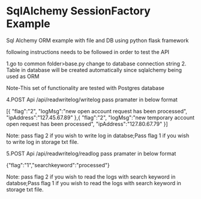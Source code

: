 # SqlAlchemy SessionFactory Example
 Sql Alchemy ORM example with file and DB using python flask framework
 
 following instructions needs to be followed in order to test the API
 
1.go to common folder>base.py change to database connection string
2. Table in database will be created automatically since sqlalchemy being used as ORM

Note-This set of functionality are tested with Postgres database


4.POST Api /api/readwritelog/writelog pass pramater in below format

[{
"flag":"2",
"logMsg":"new open account request has been processed",
"ipAddress":"127.45.67.89"
},{
"flag":"2",
"logMsg":"new temporary account open request has been processed",
"ipAddress":"127.80.67.79"
}]

Note: pass flag 2 if you wish to write log in databse;Pass flag 1 if you wish to write log in storage txt file.

5.POST Api /api/readwritelog/readlog pass pramater in below format

{"flag":"1","searchkeyword":"processed"}

Note: pass flag 2 if you wish to read the logs with search keyword in databse;Pass flag 1 if you wish to read the logs with search keyword in storage txt file.


